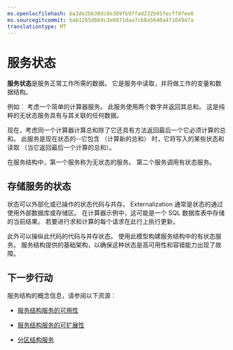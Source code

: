 ```yaml
---
ms.openlocfilehash: ba3de2bb30dc8e389fb97fad232b91fecff97ee8
ms.sourcegitcommit: bab1265d669c3e6871daa7cb8a5640a47104947a
translationtype: MT
---
```

<properties
   pageTitle="定义和管理状态"
   description="如何定义和管理服务结构中的服务状态"
   services="service-fabric"
   documentationCenter=".net"
   authors="appi101"
   manager="timlt"
   editor=""/>

<tags
   ms.service="service-fabric"
   ms.devlang="dotnet"
   ms.topic="article"
   ms.tgt_pltfrm="NA"
   ms.workload="NA"
   ms.date="08/26/2015"
   ms.author="aprameyr"/>

# 服务状态
**服务状态**是服务正常工作所需的数据。 它是服务中读取，并将做工作的变量和数据结构。

例如︰ 考虑一个简单的计算器服务。 此服务使用两个数字并返回其总和。 这是纯粹的无状态服务具有与其关联的任何数据。

现在，考虑同一个计算器计算总和除了它还具有方法返回最后一个它必须计算的总和。 此服务是现在状态的--它包含 （计算新的总和） 时，它将写入的某些状态和读取 （当它返回最后一个计算的总和）。

在服务结构中，第一个服务称为无状态的服务。 第二个服务调用有状态服务。

## 存储服务的状态
状态可以外部化或已操作的状态代码与共存。 Externalization 通常是状态的通过使用外部数据库或存储区。 在计算器示例中，这可能是一个 SQL 数据库表中存储的当前结果。 若要进行求和计算的每个请求在此行上执行更新。

此外可以操纵此代码的代码与并存状态。 使用此模型构建服务结构中的有状态服务。 服务结构提供的基础架构，以确保这种状态是高可用性和容错能力出现了故障。

## 下一步行动

服务结构的概念信息，请参阅以下资源︰

- [服务结构服务的可用性](service-fabric-availability-services.md)

- [服务结构服务的可扩展性](service-fabric-concepts-scalability.md)

- [分区结构服务](service-fabric-concepts-partitioning.md)
 
